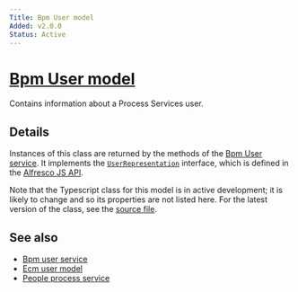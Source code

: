 ```yaml
---
Title: Bpm User model
Added: v2.0.0
Status: Active
---
```


# [Bpm User model](../../lib/core/userinfo/models/bpm-user.model.ts "Defined in bpm-user.model.ts")

Contains information about a Process Services user.

## Details

Instances of this class are returned by the methods of the
[Bpm User service](bpm-user.service.md). It implements the
[`UserRepresentation`](https://github.com/Alfresco/alfresco-js-api/blob/development/src/api/activiti-rest-api/docs/UserRepresentation.md) interface, which is defined in the
[Alfresco JS API](https://github.com/Alfresco/alfresco-js-api/blob/master/src/alfresco-activiti-rest-api/docs/UserRepresentation.md).

Note that the Typescript class for this model is in active development;
it is likely to change and so its properties are not listed here. For the
latest version of the class, see the
[source file](https://github.com/Alfresco/alfresco-ng2-components/blob/development/lib/core/userinfo/models/bpm-user.model.ts).

## See also

-   [Bpm user service](bpm-user.service.md)
-   [Ecm user model](ecm-user.model.md)
-   [People process service](people-process.service.md)
